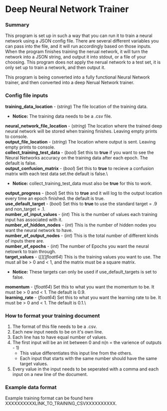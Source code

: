 # Deep Neural Network Trainer
### Summary
This program is set up in such a way that you can run it to train a neural network using a JSON config file. There are several different variables you can pass into the file, and it will run accordingly based on those inputs. When the program finishes training the nerual network, it will turn the network into a JSON string, and output it into stdout, or a file of your choosing. This program does not apply the nerual network to a test set, it is only set up to train a network, and then output it.

This program is being converted into a fully functional Neural Network trainer, and then converted into a deep Nerual Network trainer.

### Config file inputs
**training\_data\_location** - (*string*) The file location of the training data. 
* **Notice:** The training data needs to be a .csv file.

**neural\_network\_file\_location** - (*string*) The location where the trained deep neural network will be stored when training finishes. Leaving empty prints to console.\
**output\_file\_location** - (*string*) The location where output is sent. Leaving empty prints to console.\
**collect\_training\_test\_data** - (*bool*) Set this to **true** if you want to see the Neural Networks accuracy on the training data after each epoch. The default is false.\
**output\_confusion\_matrix** - (*bool*) Set this to **true** to recieve a confusion matrix with each test data set.the default is false.\
* **Notice:** collect\_training\_test\_data must also be **true** for this to work.

**output\_progress** - (*bool*) Set this to **true** and it will log to the output location every time an epoch finished. the default is true.\
**use\_default\_target** - (*bool*) Set this to **true** to use the standard target = .9 and non\_target = .1.\
**number\_of\_input\_values** - (*int*) This is the number of values each training input has associated with it.\
**number\_of\_hidden\_nodes** - (*int*) This is the number of hidden nodes you want the neural network to have.\
**number\_of\_output\_nodes** - (*int*) This is the total number of different kinds of inputs there are.\
**number\_of\_epochs** - (*int*) The number of Epochs you want the neural netowrk to train through.\
**target\_values** - (*[][]float64*) This is the training values you want to use. The must all be > 0 and < 1, and the matrix must be a square matrix.
* **Notice:** These targets can only be used if use\_default\_targets is set to false.  

**momentum** - (*float64*) Set this to what you want the momentum to be. It must be > 0 and < 1. The default is 0.9.\
**learning\_rate** - (*float64*) Set this to what you want the learning rate to be. It must be > 0 and < 1. The default is 0.1.\




### How to format your training document
1. The format of this file needs to be a .csv. 
2. Each new input needs to be on it's own line. 
3. Each line has to have equal number of values. 
4. The first input will be an int between 0 and n(n = the varience of outputs - 1)
   * This value differentiates this input line from the others. 
   * Each input that starts with the same number should have the same target values. 
5. Every value in the input needs to be seperated with a comma and each input on a new line of the document. 

### Example data format
Example training format can be found here XXXXXXXXXXLINK\_TO\_TRAINING\_CSVXXXXXXXXXX.

